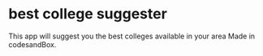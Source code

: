# best college suggester
 This app will suggest you the best colleges available in your area
 Made in codesandBox.
